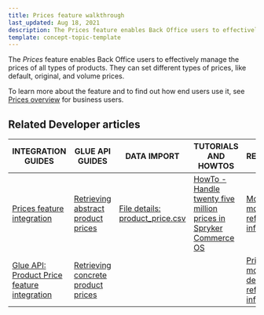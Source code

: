 ```yaml
---
title: Prices feature walkthrough
last_updated: Aug 18, 2021
description: The Prices feature enables Back Office users to effectively manage the prices of all types of products
template: concept-topic-template
---
```


The _Prices_ feature enables Back Office users to effectively manage the prices of all types of products. They can set different types of prices, like default, original, and volume prices.


To learn more about the feature and to find out how end users use it, see [Prices overview](/docs/scos/user/features/{{page.version}}/prices-feature-overview/prices-feature-overview.html) for business users.


## Related Developer articles

| INTEGRATION GUIDES  | GLUE API GUIDES | DATA IMPORT | TUTORIALS AND HOWTOS | REFERENCES |
|---|---|---|---|---|
| [Prices feature integration](/docs/scos/dev/feature-integration-guides/{{page.version}}/prices-feature-integration.html) | [Retrieving abstract product prices](/docs/scos/dev/glue-api-guides/{{page.version}}/managing-products/abstract-products/retrieving-abstract-product-prices.html) | [File details: product_price.csv](/docs/scos/dev/data-import/{{page.version}}/data-import-categories/catalog-setup/pricing/file-details-product-price.csv.html) | [HowTo - Handle twenty five million prices in Spryker Commerce OS](https://docs.spryker.com/docs/scos/dev/tutorials-and-howtos/howtos/howto-handle-twenty-five-million-prices-in-spryker-commerce-os.html) | [Money module: reference information](/docs/scos/dev/feature-walkthroughs/{{page.version}}/prices-feature-walkthrough/money-module-reference-information.html) |
| [Glue API: Product Price feature integration](/docs/scos/dev/feature-integration-guides/{{page.version}}/glue-api/glue-api-product-price-feature-integration.html) | [Retrieving concrete product prices](/docs/scos/dev/glue-api-guides/{{page.version}}/managing-products/concrete-products/retrieving-concrete-product-prices.html) |  |  | [PriceProduct module details: reference information](/docs/scos/dev/feature-walkthroughs/{{page.version}}/prices-feature-walkthrough/priceproduct-module-details-reference-information.html) |
